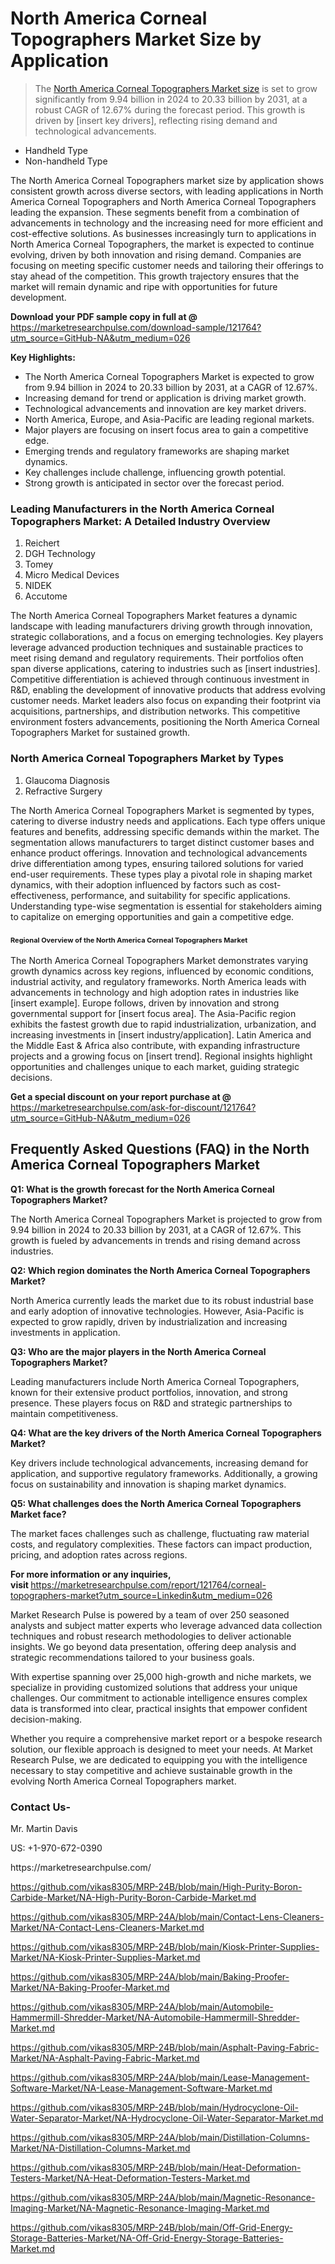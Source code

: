 <h1>North America Corneal Topographers Market&nbsp;Size by Application</h1><blockquote><p>The <a href="https://marketresearchpulse.com/download-sample/121764?utm_source=GitHub-NA&amp;utm_medium=026">North America Corneal Topographers Market size</a> is set to grow significantly from 9.94 billion in 2024 to 20.33 billion by 2031, at a robust CAGR of 12.67% during the forecast period. This growth is driven by [insert key drivers], reflecting rising demand and technological advancements.</p></blockquote><ul><li>Handheld Type<li> Non-handheld Type</li></ul><p>The North America Corneal Topographers market size by application shows consistent growth across diverse sectors, with leading applications in North America Corneal Topographers and North America Corneal Topographers leading the expansion. These segments benefit from a combination of advancements in technology and the increasing need for more efficient and cost-effective solutions. As businesses increasingly turn to applications in North America Corneal Topographers, the market is expected to continue evolving, driven by both innovation and rising demand. Companies are focusing on meeting specific customer needs and tailoring their offerings to stay ahead of the competition. This growth trajectory ensures that the market will remain dynamic and ripe with opportunities for future development.</p><p><strong>Download your PDF sample copy in full at @ </strong><a href="https://marketresearchpulse.com/download-sample/121764?utm_source=GitHub-NA&amp;utm_medium=026">https://marketresearchpulse.com/download-sample/121764?utm_source=GitHub-NA&amp;utm_medium=026</a></p><p><strong>Key Highlights: </strong></p><ul><li>The North America Corneal Topographers Market is expected to grow from 9.94 billion in 2024 to 20.33 billion by 2031, at a CAGR of 12.67%.</li><li>Increasing demand for trend or application is driving market growth.</li><li>Technological advancements and innovation are key market drivers.</li><li>North America, Europe, and Asia-Pacific are leading regional markets.</li><li>Major players are focusing on insert focus area to gain a competitive edge.</li><li>Emerging trends and regulatory frameworks are shaping market dynamics.</li><li>Key challenges include challenge, influencing growth potential.</li><li>Strong growth is anticipated in sector over the forecast period.</li></ul><h3>Leading Manufacturers in the North America Corneal Topographers Market: A Detailed Industry Overview</h3><ol><li>Reichert</li><li>DGH Technology</li><li>Tomey</li><li>Micro Medical Devices</li><li>NIDEK</li><li>Accutome</li></ol><div class="flex max-w-full flex-col flex-grow"><div class="min-h-8 text-message flex w-full flex-col items-end gap-2 whitespace-normal break-words [.text-message+&amp;]:mt-5" dir="auto" data-message-author-role="assistant" data-message-id="fd8432e4-4910-450d-b182-61b7bfb0a01f" data-message-model-slug="gpt-4o"><div class="flex w-full flex-col gap-1 empty:hidden first:pt-[3px]"><div class="markdown prose w-full break-words dark:prose-invert light"><p>The North America Corneal Topographers Market features a dynamic landscape with leading manufacturers driving growth through innovation, strategic collaborations, and a focus on emerging technologies. Key players leverage advanced production techniques and sustainable practices to meet rising demand and regulatory requirements. Their portfolios often span diverse applications, catering to industries such as [insert industries]. Competitive differentiation is achieved through continuous investment in R&amp;D, enabling the development of innovative products that address evolving customer needs. Market leaders also focus on expanding their footprint via acquisitions, partnerships, and distribution networks. This competitive environment fosters advancements, positioning the North America Corneal Topographers Market for sustained growth.</p></div></div></div></div><h3>North America Corneal Topographers Market by Types</h3><ol><li>Glaucoma Diagnosis<li> Refractive Surgery</li></ol><div class="flex max-w-full flex-col flex-grow"><div class="min-h-8 text-message flex w-full flex-col items-end gap-2 whitespace-normal break-words [.text-message+&amp;]:mt-5" dir="auto" data-message-author-role="assistant" data-message-id="084470be-0bb7-4664-bddf-5156b4f41249" data-message-model-slug="gpt-4o-mini"><div class="flex w-full flex-col gap-1 empty:hidden first:pt-[3px]"><div class="markdown prose w-full break-words dark:prose-invert light"><p>The North America Corneal Topographers Market is segmented by types, catering to diverse industry needs and applications. Each type offers unique features and benefits, addressing specific demands within the market. The segmentation allows manufacturers to target distinct customer bases and enhance product offerings. Innovation and technological advancements drive differentiation among types, ensuring tailored solutions for varied end-user requirements. These types play a pivotal role in shaping market dynamics, with their adoption influenced by factors such as cost-effectiveness, performance, and suitability for specific applications. Understanding type-wise segmentation is essential for stakeholders aiming to capitalize on emerging opportunities and gain a competitive edge.</p></div></div></div></div><h3><span style="font-size: 11px;">Regional Overview of the North America Corneal Topographers Market</span></h3><div class="flex max-w-full flex-col flex-grow"><div class="min-h-8 text-message flex w-full flex-col items-end gap-2 whitespace-normal break-words [.text-message+&amp;]:mt-5" dir="auto" data-message-author-role="assistant" data-message-id="e9038762-ce64-4e30-91c9-9bd413514231" data-message-model-slug="gpt-4o-mini"><div class="flex w-full flex-col gap-1 empty:hidden first:pt-[3px]"><div class="markdown prose w-full break-words dark:prose-invert light"><p>The North America Corneal Topographers Market demonstrates varying growth dynamics across key regions, influenced by economic conditions, industrial activity, and regulatory frameworks. North America leads with advancements in technology and high adoption rates in industries like [insert example]. Europe follows, driven by innovation and strong governmental support for [insert focus area]. The Asia-Pacific region exhibits the fastest growth due to rapid industrialization, urbanization, and increasing investments in [insert industry/application]. Latin America and the Middle East &amp; Africa also contribute, with expanding infrastructure projects and a growing focus on [insert trend]. Regional insights highlight opportunities and challenges unique to each market, guiding strategic decisions.</p></div></div></div></div><p><strong>Get a special discount on your report purchase at @ </strong><a href="https://marketresearchpulse.com/ask-for-discount/121764?utm_source=GitHub-NA&amp;utm_medium=026">https://marketresearchpulse.com/ask-for-discount/121764?utm_source=GitHub-NA&amp;utm_medium=026</a></p><h2>Frequently Asked Questions (FAQ) in the North America Corneal Topographers Market</h2><p><strong>Q1: What is the growth forecast for the North America Corneal Topographers Market?</strong></p><p>The North America Corneal Topographers Market is projected to grow from 9.94 billion in 2024 to 20.33 billion by 2031, at a CAGR of 12.67%. This growth is fueled by advancements in trends and rising demand across industries.</p><p><strong>Q2: Which region dominates the North America Corneal Topographers Market?</strong></p><p>North America currently leads the market due to its robust industrial base and early adoption of innovative technologies. However, Asia-Pacific is expected to grow rapidly, driven by industrialization and increasing investments in application.</p><p><strong>Q3: Who are the major players in the North America Corneal Topographers Market?</strong></p><p>Leading manufacturers include North America Corneal Topographers, known for their extensive product portfolios, innovation, and strong presence. These players focus on R&amp;D and strategic partnerships to maintain competitiveness.</p><p><strong>Q4: What are the key drivers of the North America Corneal Topographers Market?</strong></p><p>Key drivers include technological advancements, increasing demand for application, and supportive regulatory frameworks. Additionally, a growing focus on sustainability and innovation is shaping market dynamics.</p><p><strong>Q5: What challenges does the North America Corneal Topographers Market face?</strong></p><p>The market faces challenges such as challenge, fluctuating raw material costs, and regulatory complexities. These factors can impact production, pricing, and adoption rates across regions.</p><p><strong>For more information or any inquiries, visit&nbsp;</strong><a href="https://marketresearchpulse.com/report/121764/corneal-topographers-market?utm_source=Linkedin&utm_medium=026">https://marketresearchpulse.com/report/121764/corneal-topographers-market?utm_source=Linkedin&utm_medium=026</a></p><p>Market Research Pulse is powered by a team of over 250 seasoned analysts and subject matter experts who leverage advanced data collection techniques and robust research methodologies to deliver actionable insights. We go beyond data presentation, offering deep analysis and strategic recommendations tailored to your business goals.</p><p>With expertise spanning over 25,000 high-growth and niche markets, we specialize in providing customized solutions that address your unique challenges. Our commitment to actionable intelligence ensures complex data is transformed into clear, practical insights that empower confident decision-making.</p><p>Whether you require a comprehensive market report or a bespoke research solution, our flexible approach is designed to meet your needs. At Market Research Pulse, we are dedicated to equipping you with the intelligence necessary to stay competitive and achieve sustainable growth in the evolving North America Corneal Topographers market.</p><h3><strong>Contact Us-</strong></h3><p>Mr. Martin Davis</p><p>US: +1-970-672-0390</p><p>https://marketresearchpulse.com/</p><p><a href="https://github.com/vikas8305/MRP-24B/blob/main/High-Purity-Boron-Carbide-Market/NA-High-Purity-Boron-Carbide-Market.md">https://github.com/vikas8305/MRP-24B/blob/main/High-Purity-Boron-Carbide-Market/NA-High-Purity-Boron-Carbide-Market.md</a></p><p><a href="https://github.com/vikas8305/MRP-24A/blob/main/Contact-Lens-Cleaners-Market/NA-Contact-Lens-Cleaners-Market.md">https://github.com/vikas8305/MRP-24A/blob/main/Contact-Lens-Cleaners-Market/NA-Contact-Lens-Cleaners-Market.md</a></p><p><a href="https://github.com/vikas8305/MRP-24B/blob/main/Kiosk-Printer-Supplies-Market/NA-Kiosk-Printer-Supplies-Market.md">https://github.com/vikas8305/MRP-24B/blob/main/Kiosk-Printer-Supplies-Market/NA-Kiosk-Printer-Supplies-Market.md</a></p><p><a href="https://github.com/vikas8305/MRP-24A/blob/main/Baking-Proofer-Market/NA-Baking-Proofer-Market.md">https://github.com/vikas8305/MRP-24A/blob/main/Baking-Proofer-Market/NA-Baking-Proofer-Market.md</a></p><p><a href="https://github.com/vikas8305/MRP-24A/blob/main/Automobile-Hammermill-Shredder-Market/NA-Automobile-Hammermill-Shredder-Market.md">https://github.com/vikas8305/MRP-24A/blob/main/Automobile-Hammermill-Shredder-Market/NA-Automobile-Hammermill-Shredder-Market.md</a></p><p><a href="https://github.com/vikas8305/MRP-24B/blob/main/Asphalt-Paving-Fabric-Market/NA-Asphalt-Paving-Fabric-Market.md">https://github.com/vikas8305/MRP-24B/blob/main/Asphalt-Paving-Fabric-Market/NA-Asphalt-Paving-Fabric-Market.md</a></p><p><a href="https://github.com/vikas8305/MRP-24A/blob/main/Lease-Management-Software-Market/NA-Lease-Management-Software-Market.md">https://github.com/vikas8305/MRP-24A/blob/main/Lease-Management-Software-Market/NA-Lease-Management-Software-Market.md</a></p><p><a href="https://github.com/vikas8305/MRP-24B/blob/main/Hydrocyclone-Oil-Water-Separator-Market/NA-Hydrocyclone-Oil-Water-Separator-Market.md">https://github.com/vikas8305/MRP-24B/blob/main/Hydrocyclone-Oil-Water-Separator-Market/NA-Hydrocyclone-Oil-Water-Separator-Market.md</a></p><p><a href="https://github.com/vikas8305/MRP-24A/blob/main/Distillation-Columns-Market/NA-Distillation-Columns-Market.md">https://github.com/vikas8305/MRP-24A/blob/main/Distillation-Columns-Market/NA-Distillation-Columns-Market.md</a></p><p><a href="https://github.com/vikas8305/MRP-24B/blob/main/Heat-Deformation-Testers-Market/NA-Heat-Deformation-Testers-Market.md">https://github.com/vikas8305/MRP-24B/blob/main/Heat-Deformation-Testers-Market/NA-Heat-Deformation-Testers-Market.md</a></p><p><a href="https://github.com/vikas8305/MRP-24A/blob/main/Magnetic-Resonance-Imaging-Market/NA-Magnetic-Resonance-Imaging-Market.md">https://github.com/vikas8305/MRP-24A/blob/main/Magnetic-Resonance-Imaging-Market/NA-Magnetic-Resonance-Imaging-Market.md</a></p><p><a href="https://github.com/vikas8305/MRP-24B/blob/main/Off-Grid-Energy-Storage-Batteries-Market/NA-Off-Grid-Energy-Storage-Batteries-Market.md">https://github.com/vikas8305/MRP-24B/blob/main/Off-Grid-Energy-Storage-Batteries-Market/NA-Off-Grid-Energy-Storage-Batteries-Market.md</a></p>
